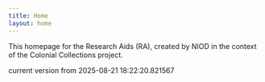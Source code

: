 ```yaml
---
title: Home
layout: home
---
```


This homepage for the Research Aids (RA), created by NIOD in the context of the Colonial Collections project. 


current version from 2025-08-21 18:22:20.821567